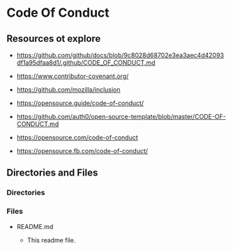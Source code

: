 # Code Of Conduct

## Resources ot explore

- https://github.com/github/docs/blob/9c8028d68702e3ea3aec4d42093df1a95dfaa8d1/.github/CODE_OF_CONDUCT.md

- https://www.contributor-covenant.org/

- https://github.com/mozilla/inclusion

- https://opensource.guide/code-of-conduct/

- https://github.com/auth0/open-source-template/blob/master/CODE-OF-CONDUCT.md

- https://opensource.com/code-of-conduct

- https://opensource.fb.com/code-of-conduct/

## Directories and Files

### Directories

### Files

- README.md

  - This readme file.
